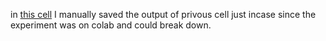 in [this cell](#llm_outputs) I manually saved the output of privous cell just incase since the experiment was on colab and could break down.
